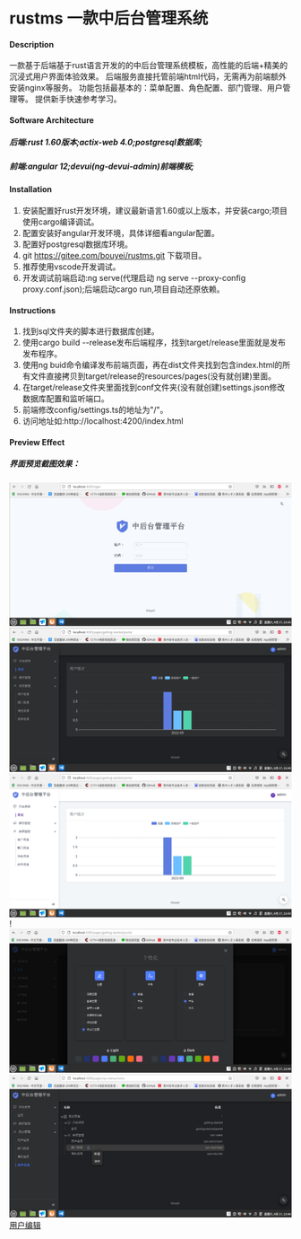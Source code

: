 # rustms 一款中后台管理系统

#### Description

一款基于后端基于rust语言开发的的中后台管理系统模板，高性能的后端+精美的沉浸式用户界面体验效果。
后端服务直接托管前端html代码，无需再为前端额外安装nginx等服务。
功能包括最基本的：菜单配置、角色配置、部门管理、用户管理等。
提供新手快速参考学习。

#### Software Architecture
##### 后端:rust 1.60版本;actix-web 4.0;postgresql数据库;
##### 前端:angular 12;devui(ng-devui-admin)前端模板;

#### Installation

1.  安装配置好rust开发环境，建议最新语言1.60或以上版本，并安装cargo;项目使用cargo编译调试。
2.  配置安装好angular开发环境，具体详细看angular配置。
3.  配置好postgresql数据库环境。
4.  git https://gitee.com/bouyei/rustms.git 下载项目。
5.  推荐使用vscode开发调试。
6.  开发调试前端启动:ng serve(代理启动 ng serve --proxy-config proxy.conf.json);后端启动cargo run,项目自动还原依赖。

#### Instructions

1.  找到sql文件夹的脚本进行数据库创建。
2.  使用cargo build --release发布后端程序，找到target/release里面就是发布发布程序。
3.  使用ng buid命令编译发布前端页面，再在dist文件夹找到包含index.html的所有文件直接拷贝到target/release的resources/pages(没有就创建)里面。
4.  在target/release文件夹里面找到conf文件夹(没有就创建)settings.json修改数据库配置和监听端口。
5.  前端修改config/settings.ts的地址为"/"。
6.  访问地址如:http://localhost:4200/index.html


#### Preview Effect
##### 界面预览截图效果：

![登录界面](doc/login.png)![首页暗黑主题](doc/portal_dark.png)
![首页默认主题](doc/portal.png)!![切换主题](doc/theme_change.png)
![菜单编辑](doc/menu.png)[用户编辑](doc/user.png)
